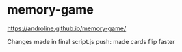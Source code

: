 # memory-game
https://androline.github.io/memory-game/

Changes made in final script.js push: made cards flip faster
